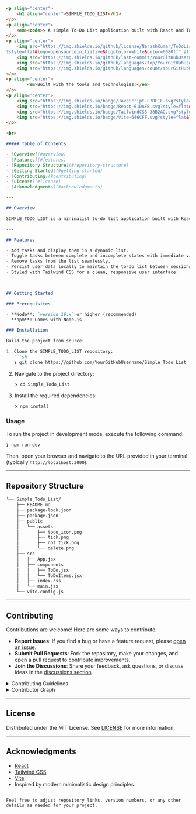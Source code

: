 ```markdown
<p align="center">
    <h1 align="center">SIMPLE_TODO_LIST</h1>
</p>
<p align="center">
    <em><code>❯ A simple To-Do List application built with React and Tailwind CSS.</code></em>
</p>
<p align="center">
	<img src="https://img.shields.io/github/license/NarashKumar/ToDoList
?style=flat&logo=opensourceinitiative&logoColor=white&color=0080ff" alt="license">
	<img src="https://img.shields.io/github/last-commit/YourGitHubUsername/Simple_Todo_List?style=flat&logo=git&logoColor=white&color=0080ff" alt="last-commit">
	<img src="https://img.shields.io/github/languages/top/YourGitHubUsername/Simple_Todo_List?style=flat&color=0080ff" alt="repo-top-language">
	<img src="https://img.shields.io/github/languages/count/YourGitHubUsername/Simple_Todo_List?style=flat&color=0080ff" alt="repo-language-count">
</p>
<p align="center">
		<em>Built with the tools and technologies:</em>
</p>
<p align="center">
	<img src="https://img.shields.io/badge/JavaScript-F7DF1E.svg?style=flat&logo=JavaScript&logoColor=black" alt="JavaScript">
	<img src="https://img.shields.io/badge/React-61DAFB.svg?style=flat&logo=React&logoColor=black" alt="React">
	<img src="https://img.shields.io/badge/TailwindCSS-38B2AC.svg?style=flat&logo=TailwindCSS&logoColor=white" alt="Tailwind CSS">
	<img src="https://img.shields.io/badge/Vite-646CFF.svg?style=flat&logo=Vite&logoColor=white" alt="Vite">
</p>

<br>

##### Table of Contents

- [Overview](#overview)
- [Features](#features)
- [Repository Structure](#repository-structure)
- [Getting Started](#getting-started)
- [Contributing](#contributing)
- [License](#license)
- [Acknowledgments](#acknowledgments)

---

## Overview

SIMPLE_TODO_LIST is a minimalist to-do list application built with React and Tailwind CSS. It provides users with an intuitive interface to add, complete, and delete tasks, while persisting data across sessions using the browser's localStorage.

---

## Features

- Add tasks and display them in a dynamic list.
- Toggle tasks between complete and incomplete states with immediate visual feedback.
- Remove tasks from the list seamlessly.
- Persist user data locally to maintain the to-do list between sessions.
- Styled with Tailwind CSS for a clean, responsive user interface.

---

## Getting Started

### Prerequisites

- **Node**: `version 16.x` or higher (recommended)
- **npm**: Comes with Node.js

### Installation

Build the project from source:

1. Clone the SIMPLE_TODO_LIST repository:
   ```sh
   ❯ git clone https://github.com/YourGitHubUsername/Simple_Todo_List
   ```

2. Navigate to the project directory:
   ```sh
   ❯ cd Simple_Todo_List
   ```

3. Install the required dependencies:
   ```sh
   ❯ npm install
   ```

### Usage

To run the project in development mode, execute the following command:

```sh
❯ npm run dev
```

Then, open your browser and navigate to the URL provided in your terminal (typically `http://localhost:3000`).

---

## Repository Structure

```sh
└── Simple_Todo_List/
    ├── README.md
    ├── package-lock.json
    ├── package.json
    ├── public
    │   └── assets
    │       ├── todo_icon.png
    │       ├── tick.png
    │       ├── not_tick.png
    │       └── delete.png
    ├── src
    │   ├── App.jsx
    │   ├── components
    │   │   ├── ToDo.jsx
    │   │   └── ToDoItems.jsx
    │   ├── index.css
    │   └── main.jsx
    └── vite.config.js
```

---

## Contributing

Contributions are welcome! Here are some ways to contribute:

- **Report Issues**: If you find a bug or have a feature request, please [open an issue](https://github.com/YourGitHubUsername/Simple_Todo_List/issues).
- **Submit Pull Requests**: Fork the repository, make your changes, and open a pull request to contribute improvements.
- **Join the Discussions**: Share your feedback, ask questions, or discuss ideas in the [discussions section](https://github.com/YourGitHubUsername/Simple_Todo_List/discussions).

<details closed>
<summary>Contributing Guidelines</summary>

1. **Fork the Repository**: Click the "Fork" button at the top-right of the repository page.
2. **Clone Locally**: Clone the forked repository to your local machine.
   ```sh
   git clone https://github.com/YourGitHubUsername/Simple_Todo_List
   ```
3. **Create a New Branch**: Always work on a new branch with a descriptive name.
   ```sh
   git checkout -b feature/your-feature-name
   ```
4. **Make Your Changes**: Implement your feature or bug fix.
5. **Commit Your Changes**: Write clear commit messages describing your changes.
   ```sh
   git commit -m "Describe your changes"
   ```
6. **Push to GitHub**: Push your branch to your fork.
   ```sh
   git push origin feature/your-feature-name
   ```
7. **Submit a Pull Request**: Open a pull request on the original repository.
</details>

<details closed>
<summary>Contributor Graph</summary>
<br>
<p align="left">
   <a href="https://github.com/YourGitHubUsername/Simple_Todo_List/graphs/contributors">
      <img src="https://contrib.rocks/image?repo=YourGitHubUsername/Simple_Todo_List" alt="Contributors Graph">
   </a>
</p>
</details>

---

## License

Distributed under the MIT License. See [LICENSE](LICENSE) for more information.

---

## Acknowledgments

- [React](https://reactjs.org/)
- [Tailwind CSS](https://tailwindcss.com/)
- [Vite](https://vitejs.dev/)
- Inspired by modern minimalistic design principles.
```

Feel free to adjust repository links, version numbers, or any other details as needed for your project.